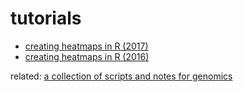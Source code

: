 # tutorials


* [creating heatmaps in R (2017)](https://igordot.github.io/tutorials/heatmaps-2017-07.nb.html)
* [creating heatmaps in R (2016)](https://github.com/igordot/tutorials/blob/master/heatmaps-2016-07.R)

related: [a collection of scripts and notes for genomics](https://github.com/igordot/genomics)
